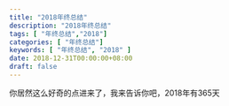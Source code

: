 ```yaml
---
title: "2018年终总结"
description: "2018年终总结"
tags: [ "年终总结","2018"]
categories: [ "年终总结"]
keywords: [ "年终总结", "2018" ]
date: 2018-12-31T00:00:00+08:00
draft: false
---
```

你居然这么好奇的点进来了，我来告诉你吧，2018年有365天